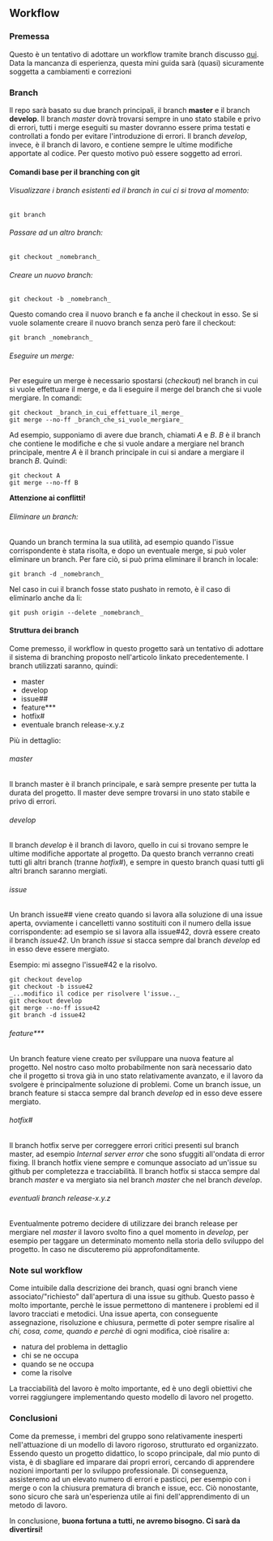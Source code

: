 ## Workflow

### Premessa
Questo è un tentativo di adottare un workflow tramite branch discusso [qui](http://nvie.com/posts/a-successful-git-branching-model/).
Data la mancanza di esperienza, questa mini guida sarà (quasi) sicuramente soggetta a cambiamenti e correzioni

### Branch
Il repo sarà basato su due branch principali, il branch **master** e il branch **develop**.
Il branch *master* dovrà trovarsi sempre in uno stato stabile e privo di errori, tutti i merge eseguiti su master dovranno essere prima testati e controllati a fondo per evitare l'introduzione di errori.
Il branch *develop*, invece, è il branch di lavoro, e contiene sempre le ultime modifiche apportate al codice. Per questo motivo può essere soggetto ad errori.

#### Comandi base per il branching con git
###### Visualizzare i branch esistenti ed il branch in cui ci si trova al momento:
``` 
git branch 
```

###### Passare ad un altro branch:
``` 
git checkout _nomebranch_ 
```

###### Creare un nuovo branch:


```
git checkout -b _nomebranch_
```
Questo comando crea il nuovo branch e fa anche il checkout in esso. Se si vuole solamente creare il nuovo branch senza però fare il checkout:
```
git branch _nomebranch_
```

###### Eseguire un merge:

Per eseguire un merge è necessario spostarsi (_checkout_) nel branch in cui si vuole effettuare il merge, e da li eseguire il merge del branch che si vuole mergiare. In comandi:
```
git checkout _branch_in_cui_effettuare_il_merge_
git merge --no-ff _branch_che_si_vuole_mergiare_
```
Ad esempio, supponiamo di avere due branch, chiamati _A_ e _B_. _B_ è il branch che contiene le modifiche e che si vuole andare a mergiare nel branch principale, mentre _A_ è il branch principale in cui si andare a mergiare il branch _B_. Quindi:
```
git checkout A
git merge --no-ff B
```
**Attenzione ai conflitti!**

###### Eliminare un branch:

Quando un branch termina la sua utilità, ad esempio quando l'issue corrispondente è stata risolta, e dopo un eventuale merge, si può voler eliminare un branch. Per fare ciò, si può prima eliminare il branch in locale:
```
git branch -d _nomebranch_
```
Nel caso in cui il branch fosse stato pushato in remoto, è il caso di eliminarlo anche da li:
```
git push origin --delete _nomebranch_
```


#### Struttura dei branch
Come premesso, il workflow in questo progetto sarà un tentativo di adottare il sistema di branching proposto nell'articolo linkato precedentemente.
I branch utilizzati saranno, quindi:
* master
* develop
* issue##
* feature***
* hotfix#
* eventuale branch release-x.y.z

Più in dettaglio:

###### master
Il branch master è il branch principale, e sarà sempre presente per tutta la durata del progetto.
Il master deve sempre trovarsi in uno stato stabile e privo di errori.

###### develop
Il branch _develop_ è il branch di lavoro, quello in cui si trovano sempre le ultime modifiche apportate al progetto. Da questo branch verranno creati tutti gli altri branch (tranne _hotfix#_), e sempre in questo branch quasi tutti gli altri branch saranno mergiati.

###### issue
Un branch issue## viene creato quando si lavora alla soluzione di una issue aperta, ovviamente i cancelletti vanno sostituiti con il numero della issue corrispondente: ad esempio se si lavora alla issue#42, dovrà essere creato il branch _issue42_.
Un branch _issue_ si stacca sempre dal branch _develop_ ed in esso deve essere mergiato.

Esempio: mi assegno l'issue#42 e la risolvo. 
```
git checkout develop
git checkout -b issue42
_...modifico il codice per risolvere l'issue.._
git checkout develop
git merge --no-ff issue42
git branch -d issue42
```

###### feature***
Un branch feature viene creato per sviluppare una nuova feature al progetto. Nel nostro caso molto probabilmente non sarà necessario dato che il progetto si trova già in uno stato relativamente avanzato, e il lavoro da svolgere è principalmente soluzione di problemi.
Come un branch issue, un branch feature si stacca sempre dal branch _develop_ ed in esso deve essere mergiato.

###### hotfix#
Il branch hotfix serve per correggere errori critici presenti sul branch master, ad esempio _Internal server error_ che sono sfuggiti all'ondata di error fixing.
Il branch hotfix viene sempre e comunque associato ad un'issue su github per completezza e tracciabilità.
Il branch hotfix si stacca sempre dal branch _master_ e va mergiato sia nel branch _master_ che nel branch _develop_.

###### eventuali branch release-x.y.z
Eventualmente potremo decidere di utilizzare dei branch release per mergiare nel _master_ il lavoro svolto fino a quel momento in _develop_, per esempio per taggare un determinato momento nella storia dello sviluppo del progetto. In caso ne discuteremo più approfonditamente.

### Note sul workflow
Come intuibile dalla descrizione dei branch, quasi ogni branch viene associato/"richiesto" dall'apertura di una issue su github. Questo passo è molto importante, perchè le issue permettono di mantenere i problemi ed il lavoro tracciati e metodici. Una issue aperta, con conseguente assegnazione, risoluzione e chiusura, permette di poter sempre risalire al _chi, cosa, come, quando e perchè_ di ogni modifica, cioè risalire a:
* natura del problema in dettaglio
* chi se ne occupa
* quando se ne occupa
* come la risolve

La tracciabilità del lavoro è molto importante, ed è uno degli obiettivi che vorrei raggiungere implementando questo modello di lavoro nel progetto.

### Conclusioni
Come da premesse, i membri del gruppo sono relativamente inesperti nell'attuazione di un modello di lavoro rigoroso, strutturato ed organizzato. Essendo questo un progetto didattico, lo scopo principale, dal mio punto di vista, è di sbagliare ed imparare dai propri errori, cercando di apprendere nozioni importanti per lo sviluppo professionale. Di conseguenza, assisteremo ad un elevato numero di errori e pasticci, per esempio con i merge o con la chiusura prematura di branch e issue, ecc. Ciò nonostante, sono sicuro che sarà un'esperienza utile ai fini dell'apprendimento di un metodo di lavoro.

In conclusione, **buona fortuna a tutti, ne avremo bisogno. Ci sarà da divertirsi!**
